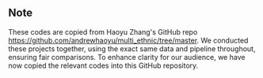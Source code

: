 
## Note

These codes are copied from Haoyu Zhang's GitHub repo https://github.com/andrewhaoyu/multi_ethnic/tree/master.
We conducted these projects together, using the exact same data and pipeline throughout, ensuring fair comparisons. To enhance clarity for our audience, we have now copied the relevant codes into this GitHub repository.
